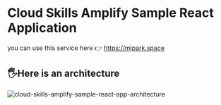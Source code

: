 # Cloud Skills Amplify Sample React Application

you can use this service here 👉 https://mjpark.space

## 🖐Here is an architecture
![cloud-skills-amplify-sample-react-app-architecture](https://user-images.githubusercontent.com/77256585/154880420-58120107-3a64-4472-b761-f56892b81fb2.png)


